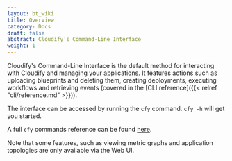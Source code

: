 ```yaml
---
layout: bt_wiki
title: Overview
category: Docs
draft: false
abstract: Cloudify's Command-Line Interface
weight: 1
---
```


Cloudify's Command-Line Interface is the default method for interacting with Cloudify and managing your applications. It features actions such as uploading blueprints and deleting them, creating deployments, executing workflows and retrieving events (covered in the [CLI reference]({{< relref "cli/reference.md" >}})).

The interface can be accessed by running the `cfy` command. `cfy -h` will get you started.

A full `cfy` commands reference can be found [here](cli-cfy-reference.html).

Note that some features, such as viewing metric graphs and application topologies are only available via the Web UI.